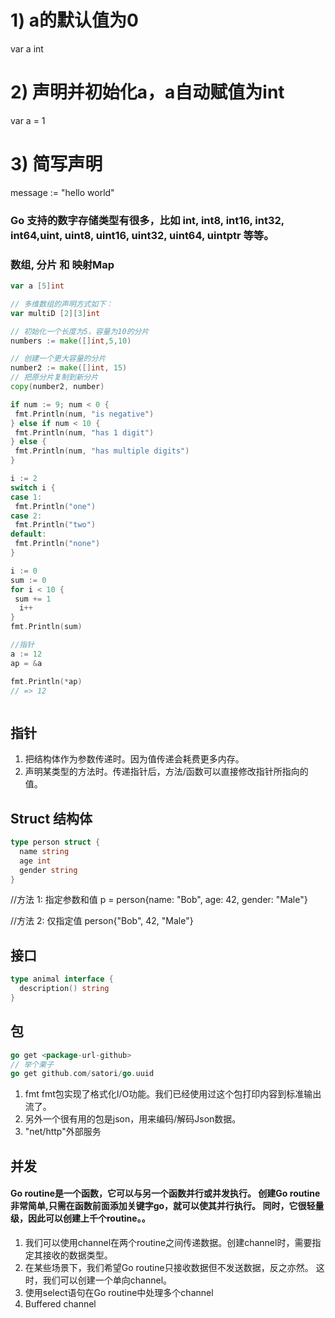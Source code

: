 # 1) a的默认值为0
var a int

# 2) 声明并初始化a，a自动赋值为int
var a = 1

# 3) 简写声明
message := "hello world"

### Go 支持的数字存储类型有很多，比如 int, int8, int16, int32, int64,uint, uint8, uint16, uint32, uint64, uintptr 等等。
### 数组, 分片 和 映射Map
```go
var a [5]int

// 多维数组的声明方式如下：
var multiD [2][3]int

// 初始化一个长度为5，容量为10的分片
numbers := make([]int,5,10)

// 创建一个更大容量的分片
number2 := make([]int, 15)
// 把原分片复制到新分片
copy(number2, number)

if num := 9; num < 0 {
 fmt.Println(num, "is negative")
} else if num < 10 {
 fmt.Println(num, "has 1 digit")
} else {
 fmt.Println(num, "has multiple digits")
}

i := 2
switch i {
case 1:
 fmt.Println("one")
case 2:
 fmt.Println("two")
default:
 fmt.Println("none")
}

i := 0
sum := 0
for i < 10 {
 sum += 1
  i++
}
fmt.Println(sum)

//指针
a := 12
ap = &a

fmt.Println(*ap)
// => 12



```
## 指针
1. 把结构体作为参数传递时。因为值传递会耗费更多内存。
2. 声明某类型的方法时。传递指针后，方法/函数可以直接修改指针所指向的值。

## Struct 结构体
```go
type person struct {
  name string
  age int
  gender string
}
```
//方法 1: 指定参数和值
p = person{name: "Bob", age: 42, gender: "Male"}

//方法 2: 仅指定值
person{"Bob", 42, "Male"}

## 接口
```go
type animal interface {
  description() string
}
```
## 包
```go
go get <package-url-github>
// 举个栗子
go get github.com/satori/go.uuid

```
1. fmt fmt包实现了格式化I/O功能。我们已经使用过这个包打印内容到标准输出流了。
2. 另外一个很有用的包是json，用来编码/解码Json数据。
3.  "net/http"外部服务

## 并发
#### Go routine是一个函数，它可以与另一个函数并行或并发执行。 创建Go routine非常简单,只需在函数前面添加关键字go，就可以使其并行执行。 同时，它很轻量级，因此可以创建上千个routine。。
1. 我们可以使用channel在两个routine之间传递数据。创建channel时，需要指定其接收的数据类型。
2. 在某些场景下，我们希望Go routine只接收数据但不发送数据，反之亦然。 这时，我们可以创建一个单向channel。
3. 使用select语句在Go routine中处理多个channel
4. Buffered channel


